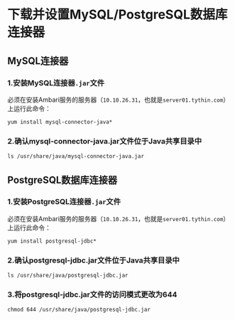 下载并设置MySQL/PostgreSQL数据库连接器
===================================================================================
## MySQL连接器

### 1.安装MySQL连接器`.jar`文件
必须在安装Ambari服务的服务器（`10.10.26.31`，也就是`server01.tythin.com`）上运行此命令：
```shell
yum install mysql-connector-java*
```

### 2.确认mysql-connector-java.jar文件位于Java共享目录中
```shell
ls /usr/share/java/mysql-connector-java.jar
```

## PostgreSQL数据库连接器

### 1.安装PostgreSQL连接器`.jar`文件
必须在安装Ambari服务的服务器（`10.10.26.31`，也就是`server01.tythin.com`）上运行此命令：
```shell
yum install postgresql-jdbc*
```

### 2.确认postgresql-jdbc.jar文件位于Java共享目录中
```shell
ls /usr/share/java/postgresql-jdbc.jar
```

### 3.将postgresql-jdbc.jar文件的访问模式更改为644
```shell
chmod 644 /usr/share/java/postgresql-jdbc.jar
```


